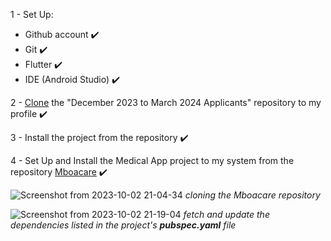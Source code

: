 1 - Set Up: 
- Github account ✔️
- Git ✔️
- Flutter ✔️
- IDE (Android Studio) ✔️

2 - [Clone](https://github.com/rica213/Outreachy-Applicants) the "December 2023 to March 2024 Applicants" repository to my profile ✔️

3 - Install the project from the repository ✔️

4 - Set Up and Install the Medical App project to my system from the repository [Mboacare](https://github.com/AnishaSingh0118/Mboacare) ✔️

![Screenshot from 2023-10-02 21-04-34](https://github.com/rica213/Outreachy-Applicants/assets/10439283/91a85b5e-528d-412f-8358-fc35246a98e7)
_cloning the Mboacare repository_


![Screenshot from 2023-10-02 21-19-04](https://github.com/rica213/Outreachy-Applicants/assets/10439283/83339851-1f0e-4d64-a2b5-8434231ad481)
_fetch and update the dependencies listed in the project's **pubspec.yaml** file_

